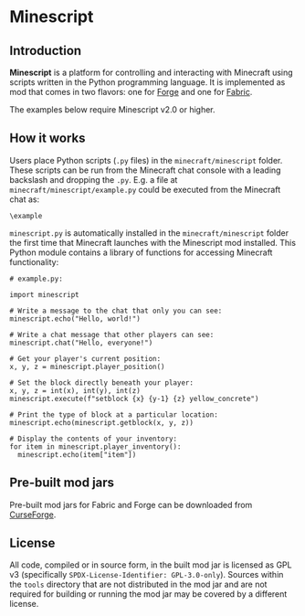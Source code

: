 # Minescript

## Introduction

**Minescript** is a platform for controlling and interacting with Minecraft
using scripts written in the Python programming language. It is implemented as
mod that comes in two flavors: one for [Forge](https://files.minecraftforge.net/net/minecraftforge/forge/) and one for [Fabric](https://fabricmc.net/).

The examples below require Minescript v2.0 or higher.

## How it works

Users place Python scripts (`.py` files) in the `minecraft/minescript` folder.
These scripts can be run from the Minecraft chat console with a leading
backslash and dropping the `.py`. E.g. a file at `minecraft/minescript/example.py`
could be executed from the Minecraft chat as:

```
\example
```

`minescript.py` is automatically installed in the `minecraft/minescript` folder
the first time that Minecraft launches with the Minescript mod installed. This
Python module contains a library of functions for accessing Minecraft
functionality:

```
# example.py:

import minescript

# Write a message to the chat that only you can see:
minescript.echo("Hello, world!")

# Write a chat message that other players can see:
minescript.chat("Hello, everyone!")

# Get your player's current position:
x, y, z = minescript.player_position()

# Set the block directly beneath your player:
x, y, z = int(x), int(y), int(z)
minescript.execute(f"setblock {x} {y-1} {z} yellow_concrete")

# Print the type of block at a particular location:
minescript.echo(minescript.getblock(x, y, z))

# Display the contents of your inventory:
for item in minescript.player_inventory():
  minescript.echo(item["item"])
```

## Pre-built mod jars

Pre-built mod jars for Fabric and Forge can be downloaded from
[CurseForge](https://www.curseforge.com/minecraft/mc-mods/minescript/files).

## License

All code, compiled or in source form, in the built mod jar is licensed as GPL
v3 (specifically `SPDX-License-Identifier: GPL-3.0-only`). Sources within the
`tools` directory that are not distributed in the mod jar and are not required
for building or running the mod jar may be covered by a different license.
